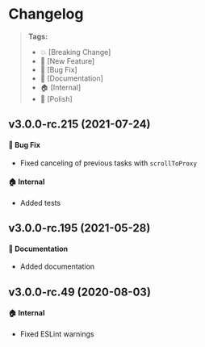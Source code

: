 Changelog
=========

> **Tags:**
> - :boom:       [Breaking Change]
> - :rocket:     [New Feature]
> - :bug:        [Bug Fix]
> - :memo:       [Documentation]
> - :house:      [Internal]
> - :nail_care:  [Polish]

## v3.0.0-rc.215 (2021-07-24)

#### :bug: Bug Fix

* Fixed canceling of previous tasks with `scrollToProxy`

#### :house: Internal

* Added tests

## v3.0.0-rc.195 (2021-05-28)

#### :memo: Documentation

* Added documentation

## v3.0.0-rc.49 (2020-08-03)

#### :house: Internal

* Fixed ESLint warnings
